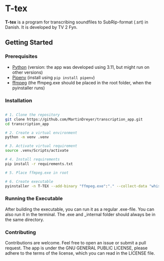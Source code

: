 # T-tex

**T-tex** is a program for transcribing soundfiles to SubRip-format (.srt) in Danish. It is developed by TV 2 Fyn.

## Getting Started

### Prerequisites

- [Python](https://www.python.org/downloads/) (version: the app was developed using 3.11, but might run on other versions)
- [Pipenv](https://pipenv.pypa.io/en/latest/#install-pipenv-today) (install using `pip install pipenv`)
- [ffmpeg](https://ffmpeg.org/download.html) (the ffmpeg.exe should be placed in the root folder, when the pyinstaller runs)

### Installation

```bash

# 1. Clone the repository
git clone https://github.com/MartinDreyer/transcription_app.git
cd transcription_app

# 2. Create a virtual environment
python -m venv .venv

# 3. Activate virtual requirement
source .venv/Scripts/activate

# 4. Install requirements
pip install -r requirements.txt

# 5. Place ffmpeg.exe in root

# 6. Create executable
pyinstaller -n T-TEX --add-binary "ffmpeg.exe":"." --collect-data "whisper" --copy-metadata "openai-whisper" --collect-all "whisper" --noconsole  app.py
```

### Running the Executable

After building the executable, you can run it as a regular .exe-file. You can also run it in the terminal. The .exe and \_internal folder should always be in the same directory.

### Contributing

Contributions are welcome. Feel free to open an issue or submit a pull request. The app is under the GNU GENERAL PUBLIC LICENSE, please adhere to the terms of the license, which you can read in the LICENSE file.
